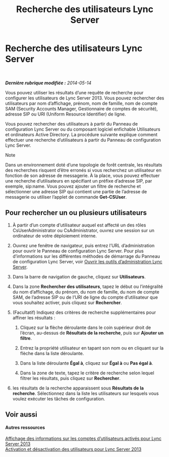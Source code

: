 ﻿---
title: Recherche des utilisateurs Lync Server
TOCTitle: Recherche des utilisateurs Lync Server
ms:assetid: 3b9f6f55-d7a9-46ae-8e10-f221ba0d3bb5
ms:mtpsurl: https://technet.microsoft.com/fr-fr/library/Gg429701(v=OCS.15)
ms:contentKeyID: 49296939
ms.date: 05/20/2016
mtps_version: v=OCS.15
ms.translationtype: HT
---

# Recherche des utilisateurs Lync Server

 

_**Dernière rubrique modifiée :** 2014-05-14_

Vous pouvez utiliser les résultats d’une requête de recherche pour configurer les utilisateurs de Lync Server 2013. Vous pouvez rechercher des utilisateurs par nom d’affichage, prénom, nom de famille, nom de compte SAM (Security Accounts Manager, Gestionnaire de comptes de sécurité), adresse SIP ou URI (Uniform Resource Identifier) de ligne.

Vous pouvez rechercher des utilisateurs à partir du Panneau de configuration Lync Server ou du composant logiciel enfichable Utilisateurs et ordinateurs Active Directory. La procédure suivante explique comment effectuer une recherche d’utilisateurs à partir du Panneau de configuration Lync Server.

> [!note]  
> Dans un environnement doté d’une topologie de forêt centrale, les résultats des recherches risquent d’être erronés si vous recherchez un utilisateur en fonction de son adresse de messagerie. À la place, vous pouvez effectuer une recherche d’utilisateurs en spécifiant un préfixe d’adresse SIP, par exemple, sip:name. Vous pouvez ajouter un filtre de recherche et sélectionner une adresse SIP qui contient une partie de l’adresse de messagerie ou utiliser l’applet de commande <strong>Get-CSUser</strong>.

## Pour rechercher un ou plusieurs utilisateurs

1.  À partir d’un compte d’utilisateur auquel est affecté un des rôles CsUserAdministrator ou CsAdministrator, ouvrez une session sur un ordinateur de votre déploiement interne.

2.  Ouvrez une fenêtre de navigateur, puis entrez l’URL d’administration pour ouvrir le Panneau de configuration Lync Server. Pour plus d’informations sur les différentes méthodes de démarrage du Panneau de configuration Lync Server, voir [Ouvrir les outils d’administration Lync Server](lync-server-2013-open-lync-server-administrative-tools.md).

3.  Dans la barre de navigation de gauche, cliquez sur **Utilisateurs**.

4.  Dans la zone **Rechercher des utilisateurs**, tapez le début ou l’intégralité du nom d’affichage, du prénom, du nom de famille, du nom de compte SAM, de l’adresse SIP ou de l’URI de ligne du compte d’utilisateur que vous souhaitez activer, puis cliquez sur **Rechercher**.

5.  (Facultatif) Indiquez des critères de recherche supplémentaires pour affiner les résultats :
    
    1.  Cliquez sur la flèche déroulante dans le coin supérieur droit de l’écran, au-dessus de **Résultats de la recherche**, puis sur **Ajouter un filtre**.
    
    2.  Entrez la propriété utilisateur en tapant son nom ou en cliquant sur la flèche dans la liste déroulante.
    
    3.  Dans la liste déroulante **Égal à**, cliquez sur **Égal à** ou **Pas égal à**.
    
    4.  Dans la zone de texte, tapez le critère de recherche selon lequel filtrer les résultats, puis cliquez sur **Rechercher**.

6.  les résultats de la recherche apparaissent sous **Résultats de la recherche**. Sélectionnez dans la liste les utilisateurs sur lesquels vous voulez exécuter les tâches de configuration.

## Voir aussi

#### Autres ressources

[Affichage des informations sur les comptes d’utilisateurs activés pour Lync Server 2013](lync-server-2013-viewing-information-about-user-accounts-enabled-for-lync-server.md)  
[Activation et désactivation des utilisateurs pour Lync Server 2013](lync-server-2013-enabling-and-disabling-users-for-lync-server.md)

